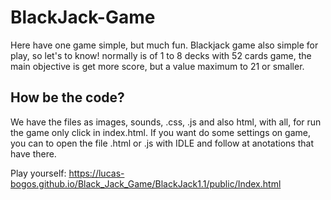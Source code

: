 # BlackJack-Game

Here have one game simple, but much fun. Blackjack game also simple for play, so let's to know!
normally is of 1 to 8 decks with 52 cards game, the main objective is get more score, but a value 
maximum to 21 or smaller.

<h2>How be the code?</h2>

We have the files as images, sounds, .css, .js and also html, with all, for run the game only click in
index.html. If you want do some settings on game, you can to open the file .html or .js with IDLE and 
follow at anotations that have there.

Play yourself:
https://lucas-bogos.github.io/Black_Jack_Game/BlackJack1.1/public/Index.html
